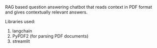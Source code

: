 RAG based question answering chatbot that reads context in PDF format and gives contextually relevant answers.

Libraries used:
1. langchain
2. PyPDF2 (for parsing PDF documents)
3. streamlit
